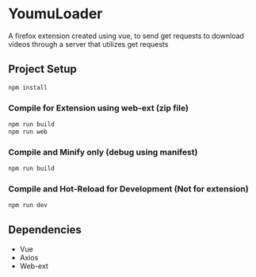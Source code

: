 # YoumuLoader
A firefox extension created using vue, to send get requests to download videos through a server
that utilizes get requests

## Project Setup

```sh
npm install
```

### Compile for Extension using web-ext (zip file)

```sh
npm run build
npm run web
```
### Compile and Minify only (debug using manifest)

```sh
npm run build
```

### Compile and Hot-Reload for Development **(Not for extension)**

```sh
npm run dev
```

## Dependencies
* Vue
* Axios
* Web-ext
